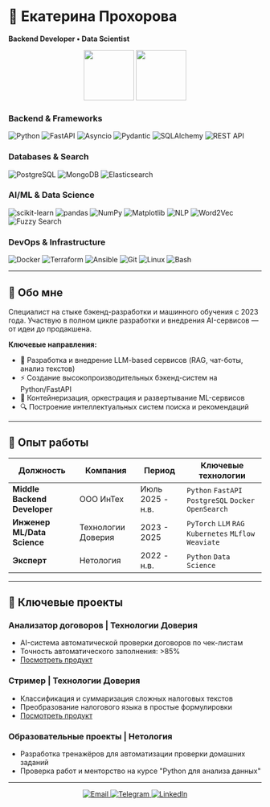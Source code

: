 # 🚀 Екатерина Прохорова 
**Backend Developer • Data Scientist**

<p align="center">
  <img height="100em" src="https://github-readme-stats.vercel.app/api?username=catprokhorova&show_icons=true&theme=algolia&hide_border=true" />
  <img height="100em" src="https://github-readme-stats.vercel.app/api/top-langs/?username=catprokhorova&layout=compact&theme=algolia&hide_border=true" />
</p>

### **Backend & Frameworks**
![Python](https://img.shields.io/badge/Python-3776AB?style=for-the-badge&logo=python&logoColor=white)
![FastAPI](https://img.shields.io/badge/FastAPI-005571?style=for-the-badge&logo=fastapi)
![Asyncio](https://img.shields.io/badge/Asyncio-3776AB?style=for-the-badge&logo=python&logoColor=white)
![Pydantic](https://img.shields.io/badge/Pydantic-E92063?style=for-the-badge&logo=pydantic&logoColor=white)
![SQLAlchemy](https://img.shields.io/badge/SQLAlchemy-D71F00?style=for-the-badge&logo=sqlalchemy&logoColor=white)
![REST API](https://img.shields.io/badge/REST%20API-FF6C37?style=for-the-badge&logo=rest&logoColor=white)

### **Databases & Search**
![PostgreSQL](https://img.shields.io/badge/PostgreSQL-4169E1?style=for-the-badge&logo=postgresql&logoColor=white)
![MongoDB](https://img.shields.io/badge/MongoDB-47A248?style=for-the-badge&logo=mongodb&logoColor=white)
![Elasticsearch](https://img.shields.io/badge/Elasticsearch-005571?style=for-the-badge&logo=elasticsearch&logoColor=white)

### **AI/ML & Data Science**
![scikit-learn](https://img.shields.io/badge/scikit--learn-F7931E?style=for-the-badge&logo=scikit-learn&logoColor=white)
![pandas](https://img.shields.io/badge/pandas-150458?style=for-the-badge&logo=pandas&logoColor=white)
![NumPy](https://img.shields.io/badge/NumPy-013243?style=for-the-badge&logo=numpy&logoColor=white)
![Matplotlib](https://img.shields.io/badge/Matplotlib-11557C?style=for-the-badge&logo=matplotlib&logoColor=white)
![NLP](https://img.shields.io/badge/NLP-00A67E?style=for-the-badge&logo=ai&logoColor=white)
![Word2Vec](https://img.shields.io/badge/Word2Vec-FF6B6B?style=for-the-badge&logo=ai&logoColor=white)
![Fuzzy Search](https://img.shields.io/badge/Fuzzy%20Search-9B59B6?style=for-the-badge&logo=search&logoColor=white)

### **DevOps & Infrastructure**
![Docker](https://img.shields.io/badge/Docker-2496ED?style=for-the-badge&logo=docker&logoColor=white)
![Terraform](https://img.shields.io/badge/Terraform-7B42BC?style=for-the-badge&logo=terraform&logoColor=white)
![Ansible](https://img.shields.io/badge/Ansible-EE0000?style=for-the-badge&logo=ansible&logoColor=white)
![Git](https://img.shields.io/badge/Git-F05032?style=for-the-badge&logo=git&logoColor=white)
![Linux](https://img.shields.io/badge/Linux-FCC624?style=for-the-badge&logo=linux&logoColor=black)
![Bash](https://img.shields.io/badge/Bash-4EAA25?style=for-the-badge&logo=gnu-bash&logoColor=white)

---

## 👋 Обо мне

Специалист на стыке бэкенд-разработки и машинного обучения с 2023 года. Участвую в полном цикле разработки и внедрения AI-сервисов — от идеи до продакшена.

**Ключевые направления:**
- 🤖 Разработка и внедрение LLM-based сервисов (RAG, чат-боты, анализ текстов)
- ⚡ Создание высокопроизводительных бэкенд-систем на Python/FastAPI
- 🐳 Контейнеризация, оркестрация и развертывание ML-сервисов
- 🔍 Построение интеллектуальных систем поиска и рекомендаций

---

## 💼 Опыт работы

| Должность | Компания | Период | Ключевые технологии |
|-----------|----------|---------|---------------------|
| **Middle Backend Developer** | ООО ИнТех | Июль 2025 - н.в. | `Python` `FastAPI` `PostgreSQL` `Docker` `OpenSearch` |
| **Инженер ML/Data Science** | Технологии Доверия | 2023 - 2025 | `PyTorch` `LLM` `RAG` `Kubernetes` `MLflow` `Weaviate` |
| **Эксперт** | Нетология | 2022 - н.в. | `Python` `Data Science` |

---

## 🎯 Ключевые проекты

### Анализатор договоров | Технологии Доверия
- AI-система автоматической проверки договоров по чек-листам
- Точность автоматического заполнения: >85%
- [Посмотреть продукт](https://store.tedo.ru/lovets-slov)

### Стример | Технологии Доверия  
- Классификация и суммаризация сложных налоговых текстов
- Преобразование налогового языка в простые формулировки
- [Посмотреть продукт](https://store.tedo.ru/strimer)

### Образовательные проекты | Нетология
- Разработка тренажёров для автоматизации проверки домашних заданий
- Проверка работ и менторство на курсе "Python для анализа данных"

---

<p align="center">
  <a href="mailto:cat.prokhorova@gmail.com">
    <img src="https://img.shields.io/badge/Gmail-D14836?style=for-the-badge&logo=gmail&logoColor=white" alt="Email"/>
  </a>
  <a href="https://t.me/prokhorova92">
    <img src="https://img.shields.io/badge/Telegram-2CA5E0?style=for-the-badge&logo=telegram&logoColor=white" alt="Telegram"/>
  </a>
  <a href="https://linkedin.com/in/catprokhorova">
    <img src="https://img.shields.io/badge/LinkedIn-0077B5?style=for-the-badge&logo=linkedin&logoColor=white" alt="LinkedIn"/>
  </a>
</p>

